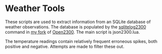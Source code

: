 Weather Tools
=============

These scripts are used to extract information from an SQLite database of
weather observations. The database is populated by the [sqlitelog2300]
command in [my fork][open2300fork] of [Open2300][open2300]. The main script
is json2300.lua.

[sqlitelog2300]: http://github.com/wezm/open2300/blob/master/sqlitelog2300.c
[open2300]: http://www.lavrsen.dk/foswiki/bin/view/Open2300/WebHome
[open2300fork]: http://github.com/wezm/open2300

The temperature readings contain relatively frequent erroneous spikes, both
positive and negative. Attempts are made to filter these out.